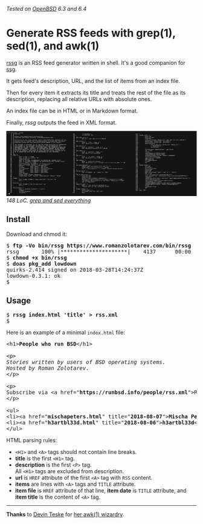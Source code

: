 _Tested on [OpenBSD](/openbsd/) 6.3 and 6.4_

# Generate RSS feeds with grep(1), sed(1), and awk(1)

[rssg](/bin/rssg) is an RSS feed generator written in shell. It's
a good companion for [ssg](ssg.html).

It gets feed's description, URL, and the list of items
from an index file.

Then for every item it extracts its title and treats the rest of
the file as its description, replacing all relative URLs with
absolute ones.

An index file can be in HTML or in Markdown format.

Finally, _rssg_ outputs the feed in XML format.

[![rssg](rssg.jpg)](rssg.png)
_148 LoC. [grep and sed everything](rssg.png)_

## Install

Download and chmod it:

<pre>
$ <b>ftp -Vo bin/rssg https://www.romanzolotarev.com/bin/rssg</b>
rssg       100% |*********************|    4137      00:00
$ <b>chmod +x bin/rssg</b>
$ <b>doas pkg_add lowdown</b>
quirks-2.414 signed on 2018-03-28T14:24:37Z
lowdown-0.3.1: ok
$
</pre>

## Usage

<pre>
$ <b>rssg index.html 'title' &gt; rss.xml</b>
$
</pre>

Here is an example of a minimal `index.html` file:

<pre>
&lt;h1&gt;<b>People who run BSD</b>&lt;/h1&gt;

&lt;p&gt;<em>
Stories written by users of BSD operating systems.
Hosted by Roman Zolotarev.
</em>&lt;/p&gt;

&lt;p&gt;
Subscribe via &lt;a href="<b>https://runbsd.info/people/rss.xml</b>"&gt;RSS&lt;/a&gt;.
&lt;/p&gt;

&lt;ul&gt;
&lt;li&gt;&lt;a href="<b>mischapeters.html</b>" title="<b>2018-08-07</b>"&gt;<b>Mischa Peters</b>&lt;/a&gt;&lt;/li&gt;
&lt;li&gt;&lt;a href="<b>h3artbl33d.html</b>" title="<b>2018-08-06</b>"&gt;<b>h3artbl33d</b>&lt;/a&gt;&lt;/li&gt;
&lt;/ul&gt;
</pre>

HTML parsing rules:

- `<H1>` and `<A>` tags should not contain line breaks.
- **title** is the first `<H1>` tag.
- **description** is the first `<P>` tag.<br>
All `<H1>` tags are excluded from description.
- **url** is `HREF` attribute of the first `<A>` tag
with `RSS` content.<br>
- **items** are lines with `<A>` tags and `TITLE` attribute.
- **item file** is `HREF` attribute of that line, **item date** is
`TITLE` attribute, and **item title** is the content of `<A>` tag.

---

**Thanks** to [Devin Teske](https://twitter.com/devinteske) for
[her awk(1)
wizardry](https://twitter.com/freebsdfrau/status/1042076552400265219).
